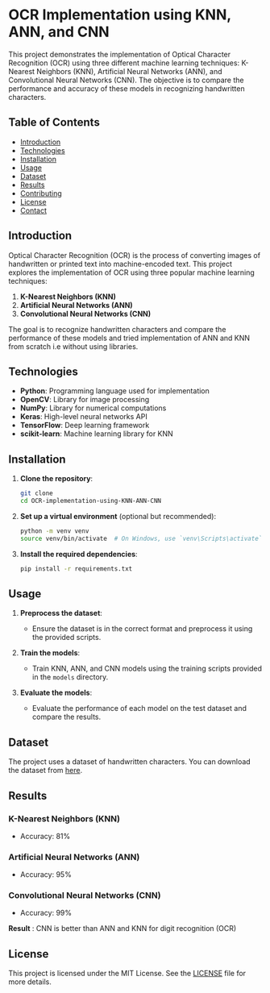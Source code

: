 # OCR Implementation using KNN, ANN, and CNN

This project demonstrates the implementation of Optical Character Recognition (OCR) using three different machine learning techniques: K-Nearest Neighbors (KNN), Artificial Neural Networks (ANN), and Convolutional Neural Networks (CNN). The objective is to compare the performance and accuracy of these models in recognizing handwritten characters.

## Table of Contents

- [Introduction](#introduction)
- [Technologies](#technologies)
- [Installation](#installation)
- [Usage](#usage)
- [Dataset](#dataset)
- [Results](#results)
- [Contributing](#contributing)
- [License](#license)
- [Contact](#contact)

## Introduction

Optical Character Recognition (OCR) is the process of converting images of handwritten or printed text into machine-encoded text. This project explores the implementation of OCR using three popular machine learning techniques:

1. **K-Nearest Neighbors (KNN)**
2. **Artificial Neural Networks (ANN)**
3. **Convolutional Neural Networks (CNN)**

The goal is to recognize handwritten characters and compare the performance of these models and tried implementation of ANN and KNN from scratch i.e without using libraries.

## Technologies

- **Python**: Programming language used for implementation
- **OpenCV**: Library for image processing
- **NumPy**: Library for numerical computations
- **Keras**: High-level neural networks API
- **TensorFlow**: Deep learning framework
- **scikit-learn**: Machine learning library for KNN

## Installation

1. **Clone the repository**:
    ```sh
    git clone 
    cd OCR-implementation-using-KNN-ANN-CNN
    ```

2. **Set up a virtual environment** (optional but recommended):
    ```sh
    python -m venv venv
    source venv/bin/activate  # On Windows, use `venv\Scripts\activate`
    ```

3. **Install the required dependencies**:
    ```sh
    pip install -r requirements.txt
    ```

## Usage

1. **Preprocess the dataset**:
    - Ensure the dataset is in the correct format and preprocess it using the provided scripts.

2. **Train the models**:
    - Train KNN, ANN, and CNN models using the training scripts provided in the `models` directory.

3. **Evaluate the models**:
    - Evaluate the performance of each model on the test dataset and compare the results.

## Dataset

The project uses a dataset of handwritten characters. You can download the dataset from [here](https://www.kaggle.com/datasets/crawford/emnist).

## Results

### K-Nearest Neighbors (KNN)
- Accuracy: 81%

### Artificial Neural Networks (ANN)
- Accuracy: 95%

### Convolutional Neural Networks (CNN)
- Accuracy: 99%

**Result** : CNN is better than ANN and KNN for digit recognition (OCR)

## License

This project is licensed under the MIT License. See the [LICENSE](LICENSE) file for more details.


